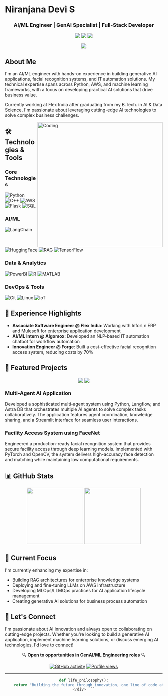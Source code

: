 # Niranjana Devi S

<div align="center">
  <h3>AI/ML Engineer | GenAI Specialist | Full-Stack Developer</h3>
  
  <p>
    <a href="mailto:niranju1433@gmail.com"><img src="https://img.shields.io/badge/Email-niranju1433%40gmail.com-EA4335?style=for-the-badge&logo=gmail&logoColor=white"/></a>
    <a href="https://www.linkedin.com/in/niranjana-devi-s-92191a200/"><img src="https://img.shields.io/badge/LinkedIn-Connect-0A66C2?style=for-the-badge&logo=linkedin&logoColor=white"/></a>
    <a href="tel:+918248844372"><img src="https://img.shields.io/badge/Contact-%2B91%2082488%2044372-00897B?style=for-the-badge&logo=whatsapp&logoColor=white"/></a>
  </p>
</div>

<div align="center">
  <a href="niranjana_devi_resume.pdf" download><img src="https://img.shields.io/badge/Resume-Download%20PDF-2ECC71?style=for-the-badge&logo=adobeacrobatreader&logoColor=white"/></a>
</div>

## About Me

I'm an AI/ML engineer with hands-on experience in building generative AI applications, facial recognition systems, and IT automation solutions. My technical expertise spans across Python, AWS, and machine learning frameworks, with a focus on developing practical AI solutions that drive business value.

Currently working at Flex India after graduating from my B.Tech. in AI & Data Science, I'm passionate about leveraging cutting-edge AI technologies to solve complex business challenges.

<img align="right" alt="Coding" width="400" src="https://cdn.dribbble.com/users/4055494/screenshots/15215756/media/d2b66c4ca0192aa26d103448b3d1518b.gif">

## 🛠️ Technologies & Tools

<div align="left">

### Core Technologies
![Python](https://img.shields.io/badge/Python-3776AB?style=flat-square&logo=python&logoColor=white)
![C++](https://img.shields.io/badge/C++-00599C?style=flat-square&logo=c%2B%2B&logoColor=white)
![AWS](https://img.shields.io/badge/AWS-232F3E?style=flat-square&logo=amazon-aws&logoColor=white)
![Flask](https://img.shields.io/badge/Flask-000000?style=flat-square&logo=flask&logoColor=white)
![SQL](https://img.shields.io/badge/SQL-4479A1?style=flat-square&logo=postgresql&logoColor=white)

### AI/ML
![LangChain](https://img.shields.io/badge/LangChain-00A4D1?style=flat-square&logo=chainlink&logoColor=white)
![HuggingFace](https://img.shields.io/badge/HuggingFace-FF9D00?style=flat-square&logo=huggingface&logoColor=white)
![RAG](https://img.shields.io/badge/RAG-13AD60?style=flat-square&logo=openai&logoColor=white)
![TensorFlow](https://img.shields.io/badge/TensorFlow-FF6F00?style=flat-square&logo=tensorflow&logoColor=white)

### Data & Analytics
![PowerBI](https://img.shields.io/badge/Power_BI-F2C811?style=flat-square&logo=powerbi&logoColor=black)
![R](https://img.shields.io/badge/R_Studio-276DC3?style=flat-square&logo=r&logoColor=white)
![MATLAB](https://img.shields.io/badge/MATLAB-0076A8?style=flat-square&logo=mathworks&logoColor=white)

### DevOps & Tools
![Git](https://img.shields.io/badge/Git-F05032?style=flat-square&logo=git&logoColor=white)
![Linux](https://img.shields.io/badge/Linux-FCC624?style=flat-square&logo=linux&logoColor=black)
![IoT](https://img.shields.io/badge/IoT-010101?style=flat-square&logo=arduino&logoColor=white)

</div>

## 💼 Experience Highlights

- **Associate Software Engineer @ Flex India**: Working with InforLn ERP and Mulesoft for enterprise application development
- **AI/ML Intern @ Algomox**: Developed an NLP-based IT automation chatbot for workflow automation
- **Innovation Engineer @ Forge**: Built a cost-effective facial recognition access system, reducing costs by 70%

## 🚀 Featured Projects

<div align="center">

<a href="https://github.com/niranjanadevis/multi-agent-ai">
  <img align="center" src="https://github-readme-stats.vercel.app/api/pin/?username=niranjanadevis&repo=multi-agent-ai&theme=aura" />
</a>
<a href="https://github.com/niranjanadevis/facenet-access-system">
  <img align="center" src="https://github-readme-stats.vercel.app/api/pin/?username=niranjanadevis&repo=facenet-access-system&theme=aura" />
</a>

</div>

### Multi-Agent AI Application
Developed a sophisticated multi-agent system using Python, Langflow, and Astra DB that orchestrates multiple AI agents to solve complex tasks collaboratively. The application features agent coordination, knowledge sharing, and a Streamlit interface for seamless user interactions.

### Facility Access System using FaceNet
Engineered a production-ready facial recognition system that provides secure facility access through deep learning models. Implemented with PyTorch and OpenCV, the system delivers high-accuracy face detection and matching while maintaining low computational requirements.

## 📊 GitHub Stats

<div align="center">
  <img height="180em" src="https://github-readme-stats.vercel.app/api?username=niranjanadevis&show_icons=true&theme=aura&include_all_commits=true&count_private=true"/>
  <img height="180em" src="https://github-readme-streak-stats.herokuapp.com/?user=niranjanadevis&theme=aura"/>
</div>

## 🌱 Current Focus

I'm currently enhancing my expertise in:

- Building RAG architectures for enterprise knowledge systems
- Deploying and fine-tuning LLMs on AWS infrastructure
- Developing MLOps/LLMOps practices for AI application lifecycle management
- Creating generative AI solutions for business process automation

## 🤝 Let's Connect

I'm passionate about AI innovation and always open to collaborating on cutting-edge projects. Whether you're looking to build a generative AI application, implement machine learning solutions, or discuss emerging AI technologies, I'd love to connect!

<div align="center">
  <p>🔍 <b>Open to opportunities in GenAI/ML Engineering roles</b> 🔍</p>
</div>

<div align="center">
  
  [![GitHub activity](https://img.shields.io/github/last-commit/niranjanadevis/niranjanadevis?style=for-the-badge&label=Last%20Active&color=blueviolet&logo=github)](https://github.com/niranjanadevis)
  [![Profile views](https://komarev.com/ghpvc/?username=niranjanadevis&style=for-the-badge&color=brightgreen&label=Profile+Views)](https://github.com/niranjanadevis)

</div>

---

<div align="center">
  
```python
def life_philosophy():
    return "Building the future through innovation, one line of code at a time."
</div> ```
